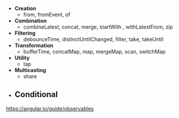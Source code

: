 - **Creation**
    - from, fromEvent, of
- **Combination**
    - combineLatest, concat, merge, startWith , withLatestFrom, zip
- **Filtering**
    - debounceTime, distinctUntilChanged, filter, take, takeUntil
- **Transformation**
    - bufferTime, concatMap, map, mergeMap, scan, switchMap
- **Utility**
    - tap
- **Multicasting**
    - share
- **Conditional**
  - 


https://angular.io/guide/observables
